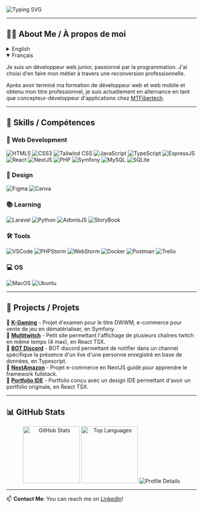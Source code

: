 <img src="https://readme-typing-svg.herokuapp.com?font=Fira+Code&weight=500&size=22&pause=1000&width=600&lines=Welcome+to+my+github+profile+!;My+name+is+Kevin%2C+i+have+26+yo;I'm+passionate+web+developper" alt="Typing SVG" />

---

## :man_student: About Me / À propos de moi

<details>
  <summary>English</summary>
  <p align="left">I'm a junior web developer, passionate about programming. I decided to make it my career through a professional retraining.</p>
  <p align="left">After completing my training as a web and mobile developer and obtaining my professional qualification, I'm currently working as a work-study application developer at <a href="https://mtfibertech.fr" target="_blank">MTFibertech</a>.</p>
</details>

<details open>
  <summary>Français</summary>
  <p align="left">Je suis un développeur web junior, passionné par la programmation. J'ai choisi d'en faire mon métier à travers une reconversion professionnelle.</p>
  <p align="left">Après avoir terminé ma formation de développeur web et web mobile et obtenu mon titre professionnel, je suis actuellement en alternance en tant que concepteur-développeur d'applications chez <a href="https://mtfibertech.fr" target="_blank">MTFibertech</a>.</p>
</details>

---

## :rocket: Skills / Compétences

### :briefcase: Web Development
![HTML5](https://img.shields.io/badge/HTML5-E34F26?style=for-the-badge&logo=html5&logoColor=white)
![CSS3](https://img.shields.io/badge/CSS3-1572B6?style=for-the-badge&logo=css3&logoColor=white)
![Tailwind CSS](https://img.shields.io/badge/Tailwind_CSS-38B2AC?style=for-the-badge&logo=tailwind-css&logoColor=white)
![JavaScript](https://img.shields.io/badge/JavaScript-323330?style=for-the-badge&logo=javascript&logoColor=F7DF1E)
![TypeScript](https://img.shields.io/badge/TypeScript-007ACC?style=for-the-badge&logo=typescript&logoColor=white)
![ExpressJS](https://img.shields.io/badge/Express%20js-000000?style=for-the-badge&logo=express&logoColor=white)
![React](https://img.shields.io/badge/React-20232A?style=for-the-badge&logo=react&logoColor=61DAFB)
![NextJS](https://img.shields.io/badge/next%20js-000000?style=for-the-badge&logo=nextdotjs&logoColor=white)
![PHP](https://img.shields.io/badge/PHP-777BB4?style=for-the-badge&logo=php&logoColor=white)
![Symfony](https://img.shields.io/badge/Symfony-000000?style=for-the-badge&logo=Symfony&logoColor=white)
![MySQL](https://img.shields.io/badge/MySQL-005C84?style=for-the-badge&logo=mysql&logoColor=white)
![SQLite](https://img.shields.io/badge/SQLite-07405E?style=for-the-badge&logo=sqlite&logoColor=white)

### :art: Design
![Figma](https://img.shields.io/badge/Figma-F24E1E?style=for-the-badge&logo=figma&logoColor=white)
![Canva](https://img.shields.io/badge/Canva-%2300C4CC.svg?&style=for-the-badge&logo=Canva&logoColor=white)

### :books: Learning
![Laravel](https://img.shields.io/badge/Laravel-FF2D20?style=for-the-badge&logo=laravel&logoColor=white)
![Python](https://img.shields.io/badge/Python-FFD43B?style=for-the-badge&logo=python&logoColor=blue)
![AdonisJS](https://img.shields.io/badge/adonis%20js-220052?style=for-the-badge&logo=adonisjs&logoColor=white)
![StoryBook](https://img.shields.io/badge/storybook-FF4785?style=for-the-badge&logo=storybook&logoColor=white)

### :hammer_and_wrench: Tools
![VSCode](https://img.shields.io/badge/VSCode-0078D4?style=for-the-badge&logo=visual%20studio%20code&logoColor=white)
![PHPStorm](https://img.shields.io/badge/-PHPStorm-181717?style=for-the-badge&logo=phpstorm&logoColor=white)
![WebStorm](https://img.shields.io/badge/WebStorm-000000?style=for-the-badge&logo=WebStorm&logoColor=white)
![Docker](https://img.shields.io/badge/Docker-2CA5E0?style=for-the-badge&logo=docker&logoColor=white)
![Postman](https://img.shields.io/badge/Postman-FF6C37?style=for-the-badge&logo=Postman&logoColor=white)
![Trello](https://img.shields.io/badge/Trello-0052CC?style=for-the-badge&logo=trello&logoColor=white)

### :computer: OS
![MacOS](https://img.shields.io/badge/mac%20os-000000?style=for-the-badge&logo=apple&logoColor=white)
![Ubuntu](https://img.shields.io/badge/Ubuntu-E95420?style=for-the-badge&logo=ubuntu&logoColor=white)

---

## :file_folder: Projects / Projets

🔹 [**K-Gaming**](https://github.com/denzaiyy/k-gaming) - Projet d'examen pour le titre DWWM, e-commerce pour vente de jeu en dématérialiser, en Symfony.  
🔹 [**Multitwitch**](https://github.com/denzaiyy/multitwitch) - Petit site permettant l'affichage de plusieurs chaînes twitch en même temps (4 max), en React TSX.  
🔹 [**BOT Discord**](https://github.com/denzaiyy/denz-bot-ts) - BOT discord permettant de notifier dans un channel spécifique la présence d'un live d'une personne enregistré en base de données, en Typescript.  
🔹 [**NextAmazon**](https://github.com/denzaiyy/nextamazon) - Projet e-commerce en NextJS guidé pour apprendre le framework fullstack.  
🔹 [**Portfolio IDE**](https://github.com/denzaiyy/portfolio-ide) - Portfolio conçu avec un design IDE permettant d'avoir un portfolio originale, en React TSX.  

---

## :bar_chart: GitHub Stats

<p align="center">
  <img src="https://github-readme-stats.vercel.app/api?username=denzaiyy&show_icons=true&theme=github_dark" height="150" alt="GitHub Stats" />
  <img src="https://github-readme-stats.vercel.app/api/top-langs/?username=denzaiyy&layout=compact&theme=github_dark" height="150" alt="Top Languages" />
  <img src="https://github-profile-summary-cards.vercel.app/api/cards/profile-details?username=denzaiyy&theme=github_dark" alt="Profile Details" />
</p>

---

📫 **Contact Me**: You can reach me on [LinkedIn](https://www.linkedin.com/in/kevin-grischko/)!

